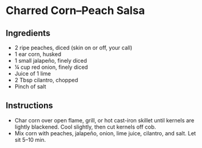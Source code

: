 # Charred Corn–Peach Salsa

## Ingredients
- 2 ripe peaches, diced (skin on or off, your call)  
- 1 ear corn, husked  
- 1 small jalapeño, finely diced
- ¼ cup red onion, finely diced  
- Juice of 1 lime  
- 2 Tbsp cilantro, chopped  
- Pinch of salt  

## Instructions
- Char corn over open flame, grill, or hot cast-iron skillet until kernels are lightly blackened. Cool slightly, then cut kernels off cob.  
- Mix corn with peaches, jalapeño, onion, lime juice, cilantro, and salt. Let sit 5–10 min.  
